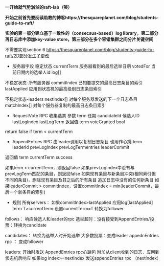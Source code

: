 **一开始就气势汹汹的raft-lab（笑）**

**开始之前首先要阅读助教的博客https://thesquareplanet.com/blog/students-guide-to-raft/**

**实验的第一部分建立基于一致性的（consecsus-based）log library，第二部分再日志库中添加key-value store，第三部分在多个容错集群之间分片关键空间**

不需要实现section 6
https://thesquareplanet.com/blog/students-guide-to-raft/2D部分发生了更改



- 服务器字段
稳定状态
currentTerm 服务器看到的最后选举日期
votedFor 当前日期内的选举人id
log[]

不稳定状态-所有服务器
commitIndex 已知要提交的最高日志条目的索引
lastApplied 应用到状态机的最高级别日志条目索引

不稳定状态-leaders
nextIndex[] 对每个服务器发送的下一个日志条目
matchIndex[] 对每个服务器复制的最高日志条目索引


- RequestVote RPC 收集选票
参数
term 任期
candidateId 候选人ID
lastLogIndex 
lastLogTerm 
返回值
term
voteGranted bool


return false if term < currentTerm


- AppendEntries RPC 由leader调用以复制日志条目 也用作心跳
term
leaderId
prevLogIndex
prevLogTermentries
leaderCommit 

返回值
term currentTerm
success


如果term < currentTerm，则返回false
如果prevLogIndex中没有与prevLogTerm匹配的条目，则返回false 
如果现有条目与新条目冲突(相同索引但不同的条目)，删除现有条目及其之后的所有条目
追加日志中没有的任何新条目
如果leaderCommit > commitIndex，设置commitIndex = min(leaderCommit，最后一个新条目的索引)

- 规则
所有servers：
如果commitIndex>lastApplied 应用log[lastApplied]
term T>currentTerm 设置currentTerm=T 转换为follower

follows：
响应候选人和leader的rpc
选举超时：没有接受到AppendEntries/投票：转换为candidate

candidates：
转换为选举人时开始选举
大多数投票：变成leader
appednEntries rpc ： 变成follower


leaders:
开始时发送
AppendEntries rpc心跳包
附加从client收到的日志，应用到状态机后响应
如果log index>=nextIndex 发送appendEntries rpc （nextIndex）

